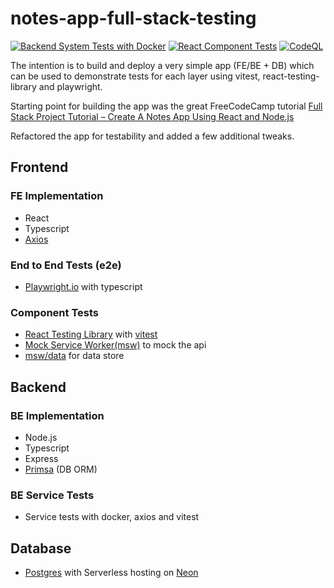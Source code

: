 # notes-app-full-stack-testing

[![Backend System Tests with Docker](https://github.com/helloitsdave/notes-app-full-stack-testing/actions/workflows/backend-system-tests.yml/badge.svg)](https://github.com/helloitsdave/notes-app-full-stack-testing/actions/workflows/backend-system-tests.yml)
[![React Component Tests](https://github.com/helloitsdave/notes-app-full-stack-testing/actions/workflows/react-component-tests.yml/badge.svg)](https://github.com/helloitsdave/notes-app-full-stack-testing/actions/workflows/react-component-tests.yml)
[![CodeQL](https://github.com/helloitsdave/notes-app/actions/workflows/codeql.yml/badge.svg)](https://github.com/helloitsdave/notes-app/actions/workflows/codeql.yml)

The intention is to build and deploy a very simple app (FE/BE + DB) which can be used to demonstrate tests for each layer using vitest, react-testing-library and playwright.

Starting point for building the app was the great FreeCodeCamp tutorial [Full Stack Project Tutorial – Create A Notes App Using React and Node.js](https://www.freecodecamp.org/news/full-stack-project-tutorial-create-a-notes-app-using-react-and-node-js/)

Refactored the app for testability and added a few additional tweaks.

## Frontend

### FE Implementation

- React
- Typescript
- [Axios](https://axios-http.com/docs/intro)

### End to End Tests (e2e)

- [Playwright.io](https://playwright.dev/) with typescript

### Component Tests

- [React Testing Library](https://testing-library.com/docs/react-testing-library/intro/) with [vitest](https://vitest.dev/)
- [Mock Service Worker(msw)](https://mswjs.io/) to mock the api
- [msw/data](https://github.com/mswjs/data) for data store

## Backend

### BE Implementation

- Node.js
- Typescript
- Express
- [Primsa](https://www.prisma.io/) (DB ORM)

### BE Service Tests

- Service tests with docker, axios and vitest

## Database

- [Postgres](https://www.postgresql.org/) with Serverless hosting on [Neon](https://neon.tech/)
